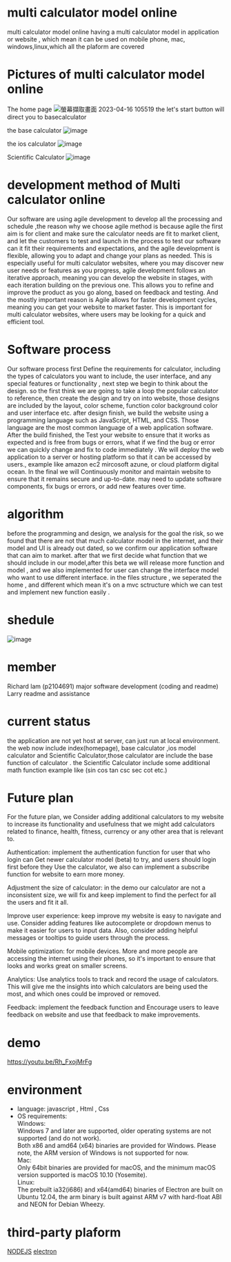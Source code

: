 # multi calculator model online 
multi calculator model online having a multi calculator model in application or website , which mean it can be used on mobile phone, mac, windows,linux,which
all the plaform are covered

# Pictures of multi calculator model online 
The home page
![螢幕擷取畫面 2023-04-16 105519](https://user-images.githubusercontent.com/126055518/232263772-27008acb-4bb8-42cd-bc61-a044d8957bbe.png)
the let's start button will direct you to basecalculator

the base calculator
![image](https://user-images.githubusercontent.com/126055518/232263798-3dc76c9a-011f-4f25-bb0e-816634125b58.png)

the ios calculator
![image](https://user-images.githubusercontent.com/126055518/232263804-9ff13cd6-36bd-468a-9b9a-05b9c4360b96.png)

Scientific Calculator
![image](https://user-images.githubusercontent.com/126055518/232263811-b76ed88c-edb4-40b7-b271-e158860ef44c.png)


# development method of Multi calculator online
Our software are using agile development to develop all the processing and schedule ,the reason why we choose agile method is because agile the first aim is for client and make sure the calculator needs are fit to market client, and let the customers to test and launch in the process to test our software can it fit their requirements and expectations, and the agile development is flexible, allowing you to adapt and change your plans as needed. This is especially useful for multi calculator websites, where you may discover new user needs or features as you progress, agile development follows an iterative approach, meaning you can develop the website in stages, with each iteration building on the previous one. This allows you to refine and improve the product as you go along, based on feedback and testing. And the mostly important reason is Agile allows for faster development cycles, meaning you can get your website to market faster. This is important for multi calculator websites, where users may be looking for a quick and efficient tool.

# Software process
Our software process first Define the requirements for calculator, including the types of calculators you want to include, the user interface, and any special features or functionality , next step we begin to think about the design.
 so the first think we are going to take a loop the popular calculator to reference, then create the design and try on into website, those designs are included by the layout, color scheme, function color background color and user interface etc. 
after design finish, we build the website using a programming language such as JavaScript, HTML, and CSS. Those language are the most common language of a web application software.
After the build finished, the Test your website to ensure that it works as expected and is free from bugs or errors, what if we find the bug or error we can quickly change and fix to code immediately .
We will deploy the web application to a server or hosting platform so that it can be accessed by users., example like amazon ec2 mircosoft azune, or cloud platform digital ocean.
In the final we will Continuously monitor and maintain  website to ensure that it remains secure and up-to-date.  may need to update software components, fix bugs or errors, or add new features over time.
# algorithm
before the programming and design, we analysis for the goal the risk, so we found that there are not that much calculator model in the internet, and their model and UI is already out dated, so we confirm our application software that can aim to market. after that we first decide what function that we should include in our model,after this beta we will release more function and model , and we also implemented for  user can change the interface model  who want to use different interface. in the files structure , we seperated the home , and different which mean it's on a mvc sctructure which we can test and implement new function easily .
# shedule
![image](https://user-images.githubusercontent.com/126055518/232263567-611dfc8f-bcd4-4bd9-81d1-07153fbaab44.png)

# member
Richard lam (p2104691) major software development (coding and readme)  
Larry                  readme and assistance 

# current status
the  application are not yet host at server, can just run at local environment. the web now include index(homepage), base calculator ,ios model calculator and Scientific Calculator,those calculator are  include the base function of calculator . the Scientific Calculator include some additional math function example like (sin cos tan csc sec cot etc.)

# Future plan
For the future plan, we Consider adding additional calculators to my website to increase its functionality and usefulness that we might add calculators related to finance, health, fitness, currency or any other area that is relevant to.

Authentication: implement the authentication function for user that who login can
Get newer calculator model (beta) to try, and users should login first before they
Use the calculator, we also can implement a subscribe function for website to earn more money.

Adjustment the size of calculator: in the demo our calculator are not a inconsistent size, we will fix and keep implement to find the perfect for all the users and fit it all.

Improve user experience: keep improve my website is easy to navigate and use. Consider adding features like autocomplete or dropdown menus to make it easier for users to input data. Also, consider adding helpful messages or tooltips to guide users through the process.

Mobile optimization: for mobile devices. More and more people are accessing the internet using their phones, so it's important to ensure that looks and works great on smaller screens.

Analytics: Use analytics tools to track and record the usage of calculators. This will give me the insights into which calculators are being used the most, and which ones could be improved or removed.

Feedback: implement the feedback function and Encourage users to leave feedback on website and use that feedback to make improvements.

# demo
https://youtu.be/Rh_FxojMrFg

# environment
  - language: javascript , Html , Css
  - OS requirements:  
     Windows:  
      Windows 7 and later are supported, older operating systems are not supported (and do not work).  
      Both x86 and amd64 (x64) binaries are provided for Windows. Please note, the ARM version of Windows is not supported for now.  
     Mac:  
      Only 64bit binaries are provided for macOS, and the minimum macOS version supported is macOS 10.10 (Yosemite).  
     Linux:  
      The prebuilt ia32(i686) and x64(amd64) binaries of Electron are built on Ubuntu 12.04, the arm binary is built against ARM v7 with hard-float ABI and NEON for    Debian Wheezy.  

# third-party plaform
[NODEJS](https://nodejs.org/en)
[electron](https://github.com/electron/electron)
